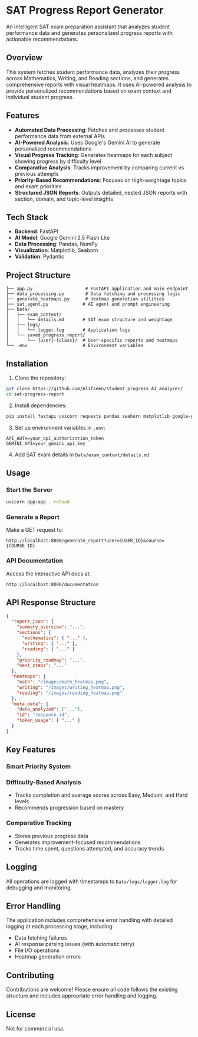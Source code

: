 # SAT Progress Report Generator

An intelligent SAT exam preparation assistant that analyzes student performance data and generates personalized progress reports with actionable recommendations.

## Overview

This system fetches student performance data, analyzes their progress across Mathematics, Writing, and Reading sections, and generates comprehensive reports with visual heatmaps. It uses AI-powered analysis to provide personalized recommendations based on exam context and individual student progress.

## Features

- **Automated Data Processing**: Fetches and processes student performance data from external APIs
- **AI-Powered Analysis**: Uses Google's Gemini AI to generate personalized recommendations
- **Visual Progress Tracking**: Generates heatmaps for each subject showing progress by difficulty level
- **Comparative Analysis**: Tracks improvement by comparing current vs previous attempts
- **Priority-Based Recommendations**: Focuses on high-weightage topics and exam priorities
- **Structured JSON Reports**: Outputs detailed, nested JSON reports with section, domain, and topic-level insights

## Tech Stack

- **Backend**: FastAPI
- **AI Model**: Google Gemini 2.5 Flash Lite
- **Data Processing**: Pandas, NumPy
- **Visualization**: Matplotlib, Seaborn
- **Validation**: Pydantic

## Project Structure

```
├── app.py                    # FastAPI application and main endpoint
├── data_processing.py        # Data fetching and processing logic
├── generate_heatmaps.py      # Heatmap generation utilities
├── sat_agent.py             # AI agent and prompt engineering
├── Data/
│   ├── exam_context/
│   │   └── details.md       # SAT exam structure and weightage
│   ├── logs/
│   │   └── logger.log       # Application logs
│   └── saved_progress_report/
│       └── {user}-{class}/  # User-specific reports and heatmaps
└── .env                     # Environment variables
```

## Installation

1. Clone the repository:
```bash
git clone https://github.com/Alifseen/student_progress_AI_analyzer/
cd sat-progress-report
```

2. Install dependencies:
```bash
pip install fastapi uvicorn requests pandas seaborn matplotlib google-generativeai pydantic python-dotenv
```

3. Set up environment variables in `.env`:
```env
API_AUTH=your_api_authorization_token
GEMINI_API=your_gemini_api_key
```

4. Add SAT exam details in `Data/exam_context/details.md`

## Usage

### Start the Server

```bash
uvicorn app:app --reload
```

### Generate a Report

Make a GET request to:
```
http://localhost:8000/generate_report?user={USER_ID}&course={COURSE_ID}
```

### API Documentation

Access the interactive API docs at:
```
http://localhost:8000/documentation
```

## API Response Structure

```json
{
  "report_json": {
    "summary_overview": "...",
    "sections": {
      "mathematics": { "..." },
      "writing": { "..." },
      "reading": { "..." }
    },
    "priority_roadmap": "...",
    "next_steps": "..."
  },
  "heatmaps": {
    "math": "/images/math_heatmap.png",
    "writing": "/images/writing_heatmap.png",
    "reading": "/images/reading_heatmap.png"
  },
  "meta_data": {
    "data_analyzed": ["..."],
    "id": "response_id",
    "token_usage": { "..." }
  }
}
```

## Key Features

### Smart Priority System

### Difficulty-Based Analysis
- Tracks completion and average scores across Easy, Medium, and Hard levels
- Recommends progression based on mastery

### Comparative Tracking
- Stores previous progress data
- Generates improvement-focused recommendations
- Tracks time spent, questions attempted, and accuracy trends

## Logging
All operations are logged with timestamps to `Data/logs/logger.log` for debugging and monitoring.

## Error Handling
The application includes comprehensive error handling with detailed logging at each processing stage, including:
- Data fetching failures
- AI response parsing issues (with automatic retry)
- File I/O operations
- Heatmap generation errors

## Contributing
Contributions are welcome! Please ensure all code follows the existing structure and includes appropriate error handling and logging.

## License
Not for commercial usa.
